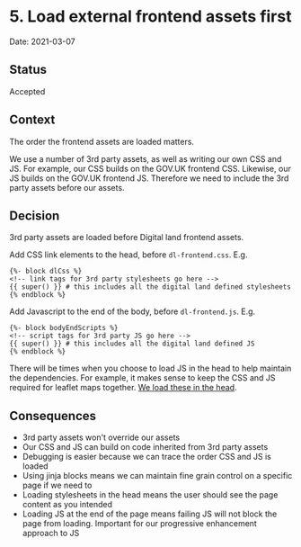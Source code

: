 # 5. Load external frontend assets first

Date: 2021-03-07

## Status

Accepted

## Context

The order the frontend assets are loaded matters.

We use a number of 3rd party assets, as well as writing our own CSS and JS. For example, our CSS builds on the GOV.UK frontend CSS. Likewise, our JS builds on the GOV.UK frontend JS. Therefore we need to include the 3rd party assets before our assets.

## Decision

3rd party assets are loaded before Digital land frontend assets.

Add CSS link elements to the head, before `dl-frontend.css`. E.g.

```
{%- block dlCss %}
<!-- link tags for 3rd party stylesheets go here -->
{{ super() }} # this includes all the digital land defined stylesheets
{% endblock %}
```

Add Javascript to the end of the body, before `dl-frontend.js`. E.g.

```
{%- block bodyEndScripts %}
<!-- script tags for 3rd party JS go here -->
{{ super() }} # this includes all the digital land defined JS
{% endblock %}
```

There will be times when you choose to load JS in the head to help maintain the dependencies. For example, it makes sense to keep the CSS and JS required for leaflet maps together. [We load these in the head](https://github.com/digital-land/frontend/blob/main/digital_land_frontend/templates/partials/dl-map-assets.html).


## Consequences

* 3rd party assets won't override our assets
* Our CSS and JS can build on code inherited from 3rd party assets
* Debugging is easier because we can trace the order CSS and JS is loaded
* Using jinja blocks means we can maintain fine grain control on a specific page if we need to
* Loading stylesheets in the head means the user should see the page content as you intended
* Loading JS at the end of the page means failing JS will not block the page from loading. Important for our progressive enhancement approach to JS
